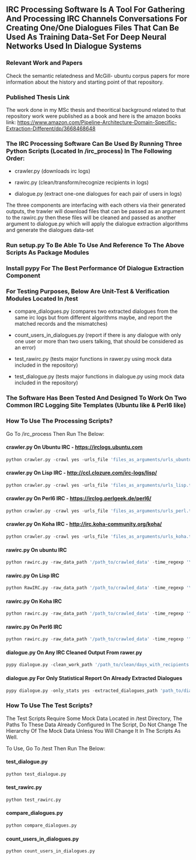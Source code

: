 ## IRC Processing Software Is A Tool For Gathering And Processing IRC Channels Conversations For Creating One/One Dialogues Files That Can Be Used As Training Data-Set For Deep Neural Networks Used In Dialogue Systems ##

### Relevant Work and Papers
Check the semantic relatedness and McGill- ubuntu corpus papers for more information about the history and starting point of that repository.

### Published Thesis Link
The work done in my MSc thesis and theoritical background related to that repository work were published as a book and here is the amazon books link: https://www.amazon.com/Pipeline-Architecture-Domain-Specific-Extraction-Different/dp/3668468648

### The IRC Processing Software Can Be Used By Running Three Python Scripts (Located In /irc_process) In The Following Order: ###
 
- crawler.py (downloads irc logs)
 
- rawirc.py (clean/transform/recognize recipients in logs)
 
- dialogue.py (extract one-one dialogues for each pair of users in logs)

The three components are interfacing with each others via their generated outputs, the trawler will download files that can be passed as an argument to the rawirc.py then these files will be cleaned and passed as another argument to dialogue.py which will apply the dialogue extraction algorithms and generate the dialogues data-set 

### Run setup.py To Be Able To Use And Reference To The Above Scripts As Package Modules ###

### Install pypy For The Best Performance Of Dialogue Extraction Component ###

### For Testing Purposes, Below Are Unit-Test & Verification Modules Located In /test ###

- compare_dialogues.py (compares two extracted dialogues from the same irc logs but from different algorithms maybe, and report the matched records and the mismatches)

- count_users_in_dialogues.py (report if there is any dialogue with only one user or more than two users talking, that should be considered as an error)

- test_rawirc.py (tests major functions in rawer.py using mock data included in the repository)

- test_dialogue.py (tests major functions in dialogue.py using mock data included in the repository)
### The Software Has Been Tested And Designed To Work On Two Common IRC Logging Site Templates (Ubuntu like & Perl6 like) ###
### How To Use The Processing Scripts? ###
Go To /irc_process Then Run The Below:
#### crawler.py On Ubuntu IRC - https://irclogs.ubuntu.com ####
```python
python crawler.py -crawl yes -urls_file 'files_as_arguments/urls_ubuntu.txt' -file_spider yes -target_format txt -ignored_links_file 'files_as_arguments/ignore.txt' -time_out 60 -work_path '/output_path' -max_recursion_depth 3 -white_list_path 'files_as_arguments/white_list.txt'
```
#### crawler.py On Lisp IRC - http://ccl.clozure.com/irc-logs/lisp/ ####
```python
python crawler.py -crawl yes -urls_file 'files_as_arguments/urls_lisp.txt' -file_spider yes -target_format txt -ignored_links_file 'files_as_arguments/ignore.txt' -time_out 60 -work_path '/output_path' -max_recursion_depth 1
```
#### crawler.py On Perl6 IRC - https://irclog.perlgeek.de/perl6/ ####
```python
python crawler.py -crawl yes -urls_file 'files_as_arguments/urls_perl.txt' -ignored_links_file 'files_as_arguments/ignore.txt' -time_out 60 -work_path '/output_path' -max_recursion_depth 1 -allow_clean_url yes
```
#### crawler.py On Koha IRC - http://irc.koha-community.org/koha/ ####
```python
python crawler.py -crawl yes -urls_file 'files_as_arguments/urls_koha.txt' -ignored_links_file 'files_as_arguments/ignore.txt' -time_out 60 -work_path '/output_path' -max_recursion_depth 1 -allow_clean_url yes
```
#### rawirc.py On ubuntu IRC ####
```python
python rawirc.py -raw_data_path '/path_to/crawled_data' -time_regexp '\[\d\d:\d\d\]' -date_regexp '\d\d\d\d\d\d\d\d' -old_date_format %Y%m%d -clean_work_path '/output_path' -user_sys_annotation '<,>' -time_sys_annotation '[,]' -raw_msg_separator ' ' -use_enchant yes
```
#### rawirc.py On Lisp IRC ####
```python
python RawIRC.py -raw_data_path '/path_to/crawled_data' -time_regexp '\d\d:\d\d:\d\d' -date_regexp '\d\d\d\d.\d\d.\d\d' -old_date_format %Y.%m.%d -clean_work_path '/output_path' -user_sys_annotation '<,>'  -raw_msg_separator ' ' -use_enchant yes -process_file_reg_exp '(lisp-)(\d\d\d\d-\d\d)' -process_file_date_format %Y-%m -force_remove_sysmsg yes -rtrim_time 3 -sys_msg_path 'files_as_arguments/sysmsg.txt'
```
#### rawirc.py On Koha IRC ####
```python
python rawirc.py -raw_data_path '/path_to/crawled_data' -time_regexp '^(\s*\d\d\:\d\d)$' -date_regexp '\d\d\d\d-\d\d-\d\d' -old_date_format %Y-%m-%d -clean_work_path '/output_path' -time_user_lines 1 -use_enchant yes
```
#### rawirc.py On Perl6 IRC ####
```python
python rawirc.py -raw_data_path '/path_to/crawled_data' -time_regexp '^(\s*\d\d\:\d\d)$' -date_regexp '\d\d\d\d-\d\d-\d\d' -old_date_format %Y-%m-%d -clean_work_path '/output_path' -use_enchant yes
```
#### dialogue.py On Any IRC Cleaned Output From rawer.py ####
```python
pypy dialogue.py -clean_work_path '/path_to/clean/days_with_recipients' -dialogue_work_path '/output_path' -gap_time_frame 3 -min_utter 3 -time_frame 3 -bots_path 'files_as_arguments/bots_[irc_name].txt'
```
#### dialogue.py For Only Statistical Report On Already Extracted Dialogues ####
```python
pypy dialogue.py -only_stats yes -extracted_dialogues_path 'path_to/dialogues'
```
### How To Use The Test Scripts? ###
The Test Scripts Require Some Mock Data Located in /test Directory, The Paths To These Data Already Configured In The Script, Do Not Change The Hierarchy Of The Mock Data Unless You Will Change It In The Scripts As Well.
 
To Use, Go To /test Then Run The Below:
#### test_dialogue.py ####
```python
python test_dialogue.py
```
#### test_rawirc.py ####
```python
python test_rawirc.py
```
#### compare_dialogues.py ####
```python
python compare_dialogues.py
```
#### count_users_in_dialogues.py ####
```python
python count_users_in_dialogues.py
```
